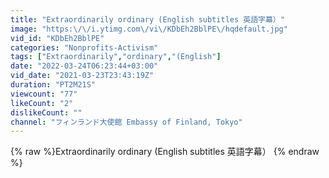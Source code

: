 ```yaml
---
title: "Extraordinarily ordinary (English subtitles 英語字幕）"
image: "https:\/\/i.ytimg.com\/vi\/KDbEh2BblPE\/hqdefault.jpg"
vid_id: "KDbEh2BblPE"
categories: "Nonprofits-Activism"
tags: ["Extraordinarily","ordinary","(English"]
date: "2022-03-24T06:23:44+03:00"
vid_date: "2021-03-23T23:43:19Z"
duration: "PT2M21S"
viewcount: "77"
likeCount: "2"
dislikeCount: ""
channel: "フィンランド大使館 Embassy of Finland, Tokyo"
---
```

{% raw %}Extraordinarily ordinary (English subtitles 英語字幕） {% endraw %}
